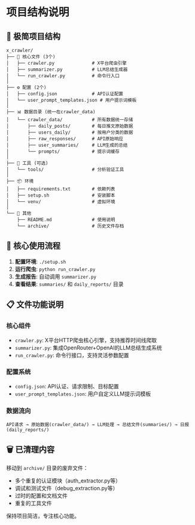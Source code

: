 # 项目结构说明

## 📁 极简项目结构

```
x_crawler/
├── 🚀 核心文件 (3个)
│   ├── crawler.py              # X平台爬虫引擎
│   ├── summarizer.py           # LLM总结生成器
│   └── run_crawler.py          # 命令行入口
│
├── ⚙️ 配置 (2个)
│   ├── config.json             # API认证配置
│   └── user_prompt_templates.json # 用户提示词模板
│
├── 📊 数据目录 (统一在crawler_data)
│   └── crawler_data/           # 所有数据统一存储
│       ├── daily_posts/        # 每日推文原始数据
│       ├── users_daily/        # 按用户分类的数据
│       ├── raw_responses/      # API原始响应
│       ├── user_summaries/     # LLM生成的总结
│       └── prompts/            # 提示词缓存
│
├── 🔧 工具 (可选)
│   └── tools/                  # 分析验证工具
│
├── 📦 环境
│   ├── requirements.txt        # 依赖列表
│   ├── setup.sh                # 安装脚本
│   └── venv/                   # 虚拟环境
│
└── 📁 其他
    ├── README.md               # 使用说明
    └── archive/                # 历史文件存档
```

## 🚀 核心使用流程

1. **配置环境**: `./setup.sh`
2. **运行爬虫**: `python run_crawler.py`
3. **生成报告**: 自动调用 `summarizer.py`
4. **查看结果**: `summaries/` 和 `daily_reports/` 目录

## 📋 文件功能说明

### 核心组件
- `crawler.py`: X平台HTTP爬虫核心引擎，支持推荐时间线爬取
- `summarizer.py`: 集成OpenRouter+OpenAI的LLM总结生成系统
- `run_crawler.py`: 命令行接口，支持灵活参数配置

### 配置系统
- `config.json`: API认证、请求限制、目标配置
- `user_prompt_templates.json`: 用户自定义LLM提示词模板

### 数据流向
```
API请求 → 原始数据(crawler_data/) → LLM处理 → 总结文件(summaries/) → 日报(daily_reports/)
```

## 🗑️ 已清理内容

移动到 `archive/` 目录的废弃文件：
- 多个重复的认证模块（auth_extractor.py等）
- 调试和测试文件（debug_extraction.py等）
- 过时的配置和文档文件
- 重复的工具文件

保持项目简洁，专注核心功能。